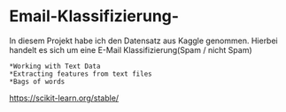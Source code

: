 # Email-Klassifizierung-
In diesem Projekt habe ich den Datensatz aus Kaggle genommen. Hierbei handelt es sich um eine E-Mail Klassifizierung(Spam / nicht Spam)

    *Working with Text Data
    *Extracting features from text files
    *Bags of words

https://scikit-learn.org/stable/